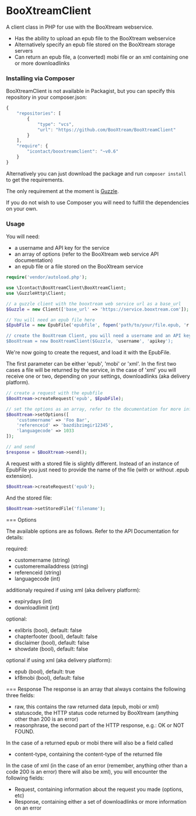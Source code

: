 BooXtreamClient
===============

A client class in PHP for use with the BooXtream webservice.

- Has the ability to upload an epub file to the BooXtream webservice
- Alternatively specify an epub file stored on the BooXtream storage servers
- Can return an epub file, a (converted) mobi file or an xml containing one or more downloadlinks

### Installing via Composer

BooXtreamClient is not available in Packagist, but you can specify this repository in your composer.json:

```javascript
{
    "repositories": [
        {
            "type": "vcs",
            "url": "https://github.com/BooXtream/BooXtreamClient"
        }
    ],
    "require": {
        "icontact/booxtreamclient": "~v0.6"
    }
}
```

Alternatively you can just download the package and run ```composer install``` to get the requirements.

The only requirement at the moment is [Guzzle](http://guzzle.readthedocs.org/en/latest/index.html).

If you do not wish to use Composer you will need to fulfill the dependencies on your own.

### Usage

You will need:
- a username and API key for the service
- an array of options (refer to the BooXtream web service API documentation)
- an epub file or a file stored on the BooXtream service

```php
require('vendor/autoload.php');

use \Icontact\BooXtreamClient\BooXtreamClient;
use \GuzzleHttp\Client;

// a guzzle client with the booxtream web service url as a base_url
$Guzzle = new Client(['base_url' => 'https://service.booxtream.com']);

// You will need an epub file here
$EpubFile = new EpubFile('epubfile', fopen('path/to/your/file.epub, 'r'));

// create the BooXtream Client, you will need a username and an API key
$BooXtream = new BooXtreamClient($Guzzle, 'username', 'apikey');
```

We're now going to create the request, and load it with the EpubFile.

The first parameter can be either 'epub', 'mobi' or 'xml'. In the first two cases a file will be returned by the service, in the case of 'xml' you will receive one or two, depending on your settings, downloadlinks (aka delivery platform).

```php
// create a request with the epubfile
$BooXtream->createRequest('epub', $EpubFile);

// set the options as an array, refer to the documentation for more information on the options
$BooXtream->setOptions([
    'customername' => 'Foo Bar',
    'referenceid' => 'bazdibzimgir12345',
    'languagecode' => 1033
]);

// and send
$response = $BooXtream->send();
```

A request with a stored file is slightly different. Instead of an instance of EpubFile you just need to provide the name of the file (with or without .epub extension).

```php
$BooXtream->createRequest('epub');
```

And the stored file:

```php
$BooXtream->setStoredFile('filename');
```

=== Options

The available options are as follows. Refer to the API Documentation for details:

required:
- customername (string)
- customeremailaddress (string)
- referenceid (string)
- languagecode (int)

additionaly required if using xml (aka delivery platform):
- expirydays (int)
- downloadlimit (int)

optional:
- exlibris (bool), default: false
- chapterfooter (bool), default: false
- disclaimer (bool), default: false
- showdate (bool), default: false

optional if using xml (aka delivery platform):
- epub (bool), default: true
- kf8mobi (bool), default: false

=== Response
The response is an array that always contains the following three fields:
- raw, this contains the raw returned data (epub, mobi or xml)
- statuscode, the HTTP status code returned by BooXtream (anything other than 200 is an error)
- reasonphrase, the second part of the HTTP response, e.g.: OK or NOT FOUND.

In the case of a returned epub or mobi there will also be a field called
- content-type, containing the content-type of the returned file

In the case of xml (in the case of an error (remember, anything other than a code 200 is an error) there will also be xml), you will encounter the following fields:
- Request, containing information about the request you made (options, etc)
- Response, containing either a set of downloadlinks or more information on an error
